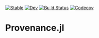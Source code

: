 [![Stable](https://img.shields.io/badge/docs-stable-blue.svg)](https://tamasgal.github.io/Provenance.jl/stable)
[![Dev](https://img.shields.io/badge/docs-dev-blue.svg)](https://tamasgal.github.io/Provenance.jl/dev)
[![Build Status](https://travis-ci.com/tamasgal/Provenance.jl.svg?branch=master)](https://travis-ci.com/tamasgal/Provenance.jl)
[![Codecov](https://codecov.io/gh/tamasgal/Provenance.jl/branch/master/graph/badge.svg)](https://codecov.io/gh/tamasgal/Provenance.jl)

# Provenance.jl

